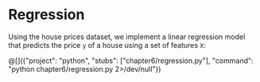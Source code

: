 # Regression

Using the house prices dataset, we implement a linear regression model
that predicts the price `y` of a house using a set of features `X`:

@[]({"project": "python", "stubs": ["chapter6/regression.py"], "command": "python chapter6/regression.py 2>/dev/null"})
